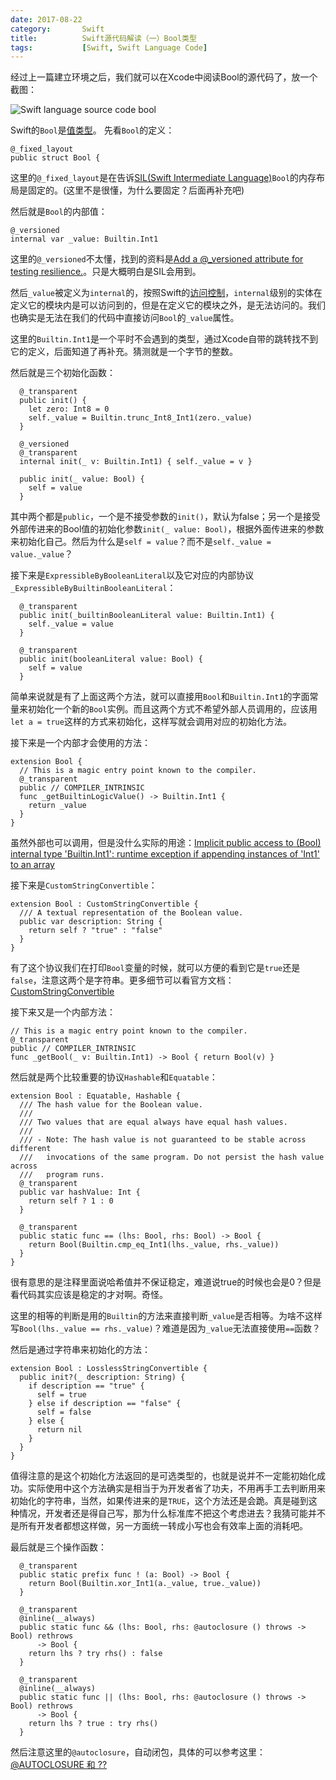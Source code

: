 ```yaml
---
date: 2017-08-22
category:       Swift
title:          Swift源代码解读（一）Bool类型
tags:           [Swift, Swift Language Code]
---
```


经过上一篇建立环境之后，我们就可以在Xcode中阅读Bool的源代码了，放一个截图：

![Swift language source code bool](/assets/images/swift-language-code-bool.png)

Swift的`Bool`是[值类型](https://developer.apple.com/swift/blog/?id=10)。
先看`Bool`的定义：

<!--more-->

```
@_fixed_layout
public struct Bool {
```

这里的`@_fixed_layout`是在告诉[SIL(Swift Intermediate Language)](https://github.com/apple/swift/blob/master/docs/SIL.rst)`Bool`的内存布局是固定的。(这里不是很懂，为什么要固定？后面再补充吧)

然后就是`Bool`的内部值：

```
@_versioned
internal var _value: Builtin.Int1
```

这里的`@_versioned`不太懂，找到的资料是[Add a @_versioned attribute for testing resilience.](https://github.com/apple/swift/commit/9e9c80e0903343f44aab4461ddf656511f9440c6)。只是大概明白是SIL会用到。

然后`_value`被定义为`internal`的，按照Swift的[访问控制](https://developer.apple.com/library/content/documentation/Swift/Conceptual/Swift_Programming_Language/AccessControl.html)，`internal`级别的实体在定义它的模块内是可以访问到的，但是在定义它的模块之外，是无法访问的。我们也确实是无法在我们的代码中直接访问`Bool`的`_value`属性。

这里的`Builtin.Int1`是一个平时不会遇到的类型，通过Xcode自带的跳转找不到它的定义，后面知道了再补充。猜测就是一个字节的整数。


然后就是三个初始化函数：

```
  @_transparent
  public init() {
    let zero: Int8 = 0
    self._value = Builtin.trunc_Int8_Int1(zero._value)
  }

  @_versioned
  @_transparent
  internal init(_ v: Builtin.Int1) { self._value = v }
  
  public init(_ value: Bool) {
    self = value
  }
```

其中两个都是`public`，一个是不接受参数的`init()`，默认为false；另一个是接受外部传进来的Bool值的初始化参数`init(_ value: Bool)`，根据外面传进来的参数来初始化自己。然后为什么是`self = value`？而不是`self._value = value._value`？

接下来是`ExpressibleByBooleanLiteral`以及它对应的内部协议`_ExpressibleByBuiltinBooleanLiteral`：

```
  @_transparent
  public init(_builtinBooleanLiteral value: Builtin.Int1) {
    self._value = value
  }
  
  @_transparent
  public init(booleanLiteral value: Bool) {
    self = value
  }
```

简单来说就是有了上面这两个方法，就可以直接用`Bool`和`Builtin.Int1`的字面常量来初始化一个新的`Bool`实例。而且这两个方式不希望外部人员调用的，应该用`let a = true`这样的方式来初始化，这样写就会调用对应的初始化方法。

接下来是一个内部才会使用的方法：

```
extension Bool {
  // This is a magic entry point known to the compiler.
  @_transparent
  public // COMPILER_INTRINSIC
  func _getBuiltinLogicValue() -> Builtin.Int1 {
    return _value
  }
}
```

虽然外部也可以调用，但是没什么实际的用途：[Implicit public access to (Bool) internal type 'Builtin.Int1': runtime exception if appending instances of 'Int1' to an array](https://stackoverflow.com/q/36648890/1548523)

接下来是`CustomStringConvertible`：

```
extension Bool : CustomStringConvertible {
  /// A textual representation of the Boolean value.
  public var description: String {
    return self ? "true" : "false"
  }
}
```

有了这个协议我们在打印`Bool`变量的时候，就可以方便的看到它是`true`还是`false`，注意这两个是字符串。更多细节可以看官方文档：[CustomStringConvertible](https://developer.apple.com/documentation/swift/customstringconvertible)

接下来又是一个内部方法：

```
// This is a magic entry point known to the compiler.
@_transparent
public // COMPILER_INTRINSIC
func _getBool(_ v: Builtin.Int1) -> Bool { return Bool(v) }
```

然后就是两个比较重要的协议`Hashable`和`Equatable`：

```
extension Bool : Equatable, Hashable {
  /// The hash value for the Boolean value.
  ///
  /// Two values that are equal always have equal hash values.
  ///
  /// - Note: The hash value is not guaranteed to be stable across different
  ///   invocations of the same program. Do not persist the hash value across
  ///   program runs.
  @_transparent
  public var hashValue: Int {
    return self ? 1 : 0
  }

  @_transparent
  public static func == (lhs: Bool, rhs: Bool) -> Bool {
    return Bool(Builtin.cmp_eq_Int1(lhs._value, rhs._value))
  }
}
```

很有意思的是注释里面说哈希值并不保证稳定，难道说true的时候也会是0？但是看代码其实应该是稳定的才对啊。奇怪。

这里的相等的判断是用的`Builtin`的方法来直接判断`_value`是否相等。为啥不这样写`Bool(lhs._value == rhs._value)`？难道是因为`_value`无法直接使用`==`函数？

然后是通过字符串来初始化的方法：

```
extension Bool : LosslessStringConvertible {
  public init?(_ description: String) {
    if description == "true" {
      self = true
    } else if description == "false" {
      self = false
    } else {
      return nil
    }
  }
}
```

值得注意的是这个初始化方法返回的是可选类型的，也就是说并不一定能初始化成功。实际使用中这个方法确实是相当于为开发者省了功夫，不用再手工去判断用来初始化的字符串，当然，如果传进来的是`TRUE`，这个方法还是会跪。真是碰到这种情况，开发者还是得自己写，那为什么标准库不把这个考虑进去？我猜可能并不是所有开发者都想这样做，另一方面统一转成小写也会有效率上面的消耗吧。

最后就是三个操作函数：

```
  @_transparent
  public static prefix func ! (a: Bool) -> Bool {
    return Bool(Builtin.xor_Int1(a._value, true._value))
  }

  @_transparent
  @inline(__always)
  public static func && (lhs: Bool, rhs: @autoclosure () throws -> Bool) rethrows
      -> Bool {
    return lhs ? try rhs() : false
  }

  @_transparent
  @inline(__always)
  public static func || (lhs: Bool, rhs: @autoclosure () throws -> Bool) rethrows
      -> Bool {
    return lhs ? true : try rhs()
  }
```

然后注意这里的`@autoclosure`，自动闭包，具体的可以参考这里：[@AUTOCLOSURE 和 ??](http://swifter.tips/autoclosure/)

